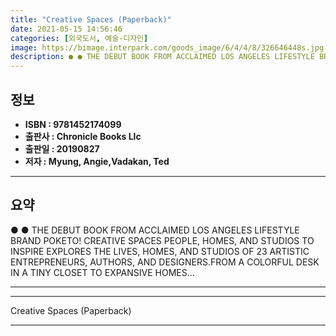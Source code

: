 ```yaml
---
title: "Creative Spaces (Paperback)"
date: 2021-05-15 14:56:46
categories: [외국도서, 예술-디자인]
image: https://bimage.interpark.com/goods_image/6/4/4/8/326646448s.jpg
description: ● ● THE DEBUT BOOK FROM ACCLAIMED LOS ANGELES LIFESTYLE BRAND POKETO! CREATIVE SPACES PEOPLE, HOMES, AND STUDIOS TO INSPIRE EXPLORES THE LIVES, HOMES, AND STU
---
```


## **정보**

- **ISBN : 9781452174099**
- **출판사 : Chronicle Books Llc**
- **출판일 : 20190827**
- **저자 : Myung, Angie,Vadakan, Ted**

------



## **요약**

●  ●  THE DEBUT BOOK FROM ACCLAIMED LOS ANGELES LIFESTYLE BRAND POKETO! CREATIVE SPACES PEOPLE, HOMES, AND STUDIOS TO INSPIRE EXPLORES THE LIVES, HOMES, AND STUDIOS OF 23 ARTISTIC ENTREPRENEURS, AUTHORS, AND DESIGNERS.FROM A COLORFUL DESK IN A TINY CLOSET TO EXPANSIVE HOMES... 

------



------


Creative Spaces (Paperback) 

------


